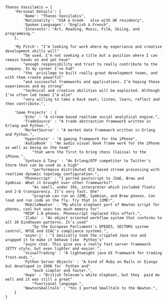     Thanos Vassilakis = {
        'Personal Details': {
            'Name': "Thanos Vassilakis",
            'Nationality': "USA & Greek   also with UK residency",
            'Spoken Languages': "English & French",
            'Interests': "Art, Reading, Music, Film, Skiing, and programming."
        },
  
        'My Pitch': "I’m looking for work where my experience and creative development skills will"
            "be used. I’m not seeking a title but a position where I can remain hands on and yet have"
            "enough responsibility and trust to really contribute to the company. In my career I’ve had"
            "the  privilege to built really great development teams, and with them create powerful"
            "and successful frameworks and applications. I’m hoping these experiences and my strong"
            "technical and creative abilities will be exploited. Although I’ve often led teams I’m also"
            "very willing to take a back seat; listen, learn, reflect and then contribute.",
      
        'Some Projects' : {
            'Echo' : "A stream based realtime social analytical engine.",
            'TradeSource' : "A trade abstraction framework written in Erlang and Python.",
            'MarketSource' : "A market data framework written in Erlang and Python.",
            'HyperState' : "A gaming framework for the iPhone",
            'AudioBook' : "An audio visual book frame work for the iPhone as well as being on the team"
                "that were the first to bring chess (Caissa) to the iPhone.",
            'Syntazo & Taxy' : "An Erlang/OTP competitor to Twitter's Storm that can be used as a high"
                "performance distributed EC2 based stream processing with realtime dynamic topology configuration.",
            'Phonescript' : "I ported postscript to J2mE, Brew and Symbian. What it brought over other frameworks?"
                "As small, under 35k, interpreter which included floats and 2-D transparency. It’s very fast. One"
                "program can run on J2ME, Symbian, and Brew phones. Can load and run code on the fly. Try that in J2ME!",
            'MobileNewton' : "My white elephant port of Newton script for phones, cool but uses too much memory for"
            "MIDP 1.0 phones. Phonescript replaced this effort.",
            'Ilabs' : "An object oriented workflow system that conforms to all 39 Eindhoven patterns. It’s used"
                "by the European Parliament's EPEDES, SECTORS system control, NYSE and SIAC's compliance systems.",
            'async-j' : "I basically took the crippled Java nio and wrapped it to make it behave like  Python’s"
            "async chat. This give you a really fast server framework JETTY style, but even lighter and easier.",
            'VisualTrading' : "A lightweight java UI framework for trading front-ends.",
            'Python Server Objects' : "A kind of Ruby on Rails or Django but developed in 1996 for  Python and"
                "much simpler and faster.",
            'Hope' : "British Telecom’s white elephant, but they  paid me well and it was still a great"
                "functional language.",
            'NewtonSmalltalk' : "Yes I ported Smalltalk to the Newton.",
        }
    }
  
  
  
